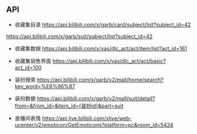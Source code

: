 ## API
+ 收藏集目录
https://api.bilibili.com/x/garb/card/subject/list?subject_id=42

https://api.bilibili.com/x/garb/suit/subject/list?subject_id=42

+ 收藏集数据
https://api.bilibili.com/x/vas/dlc_act/act/item/list?act_id=161

+ 收藏集销售界面
https://api.bilibili.com/x/vas/dlc_act/act/basic?act_id=100

+ 装扮搜索
https://api.bilibili.com/x/garb/v2/mall/home/search?key_word=%E8%96%87

+ 装扮数据
https://api.bilibili.com/x/garb/v2/mall/suit/detail?from=&from_id=&item_id={装扮id}&part=suit

+ 直播间表情
https://api.live.bilibili.com/xlive/web-ucenter/v2/emoticon/GetEmoticons?platform=pc&room_id=5424

